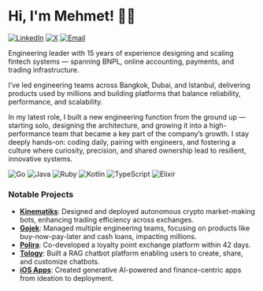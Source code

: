 # Hi, I'm Mehmet! 🖖🏻

[![LinkedIn](https://img.shields.io/badge/LinkedIn-blue?style=flat&logo=linkedin&labelColor=blue)](https://www.linkedin.com/in/thisiscetin/)
[![X](https://img.shields.io/badge/X-black?style=flat&logo=x&labelColor=black)](https://x.com/thisiscetin)
[![Email](https://img.shields.io/badge/Email-cetin@kinematiks.com-blue)](mailto:cetin@kinematiks.com)

Engineering leader with 15 years of experience designing and scaling fintech systems — spanning BNPL, online accounting, payments, and trading infrastructure.

I’ve led engineering teams across Bangkok, Dubai, and Istanbul, delivering products used by millions and building platforms that balance reliability, performance, and scalability.

In my latest role, I built a new engineering function from the ground up — starting solo, designing the architecture, and growing it into a high-performance team that became a key part of the company’s growth. I stay deeply hands-on: coding daily, pairing with engineers, and fostering a culture where curiosity, precision, and shared ownership lead to resilient, innovative systems.

![Go](https://img.shields.io/badge/Go-00ADD8?style=flat&logo=go&logoColor=white)
![Java](https://img.shields.io/badge/Java-007396?style=flat&logo=java&logoColor=white)
![Ruby](https://img.shields.io/badge/Ruby-CC342D?style=flat&logo=ruby&logoColor=white)
![Kotlin](https://img.shields.io/badge/Kotlin-0095D5?style=flat&logo=kotlin&logoColor=white)
![TypeScript](https://img.shields.io/badge/TypeScript-007ACC?style=flat&logo=typescript&logoColor=white)
![Elixir](https://img.shields.io/badge/Elixir-4B275F?style=flat&logo=elixir&logoColor=white)

### Notable Projects

- **[Kinematiks](https://kinematiks.com)**: Designed and deployed autonomous crypto market-making bots, enhancing trading efficiency across exchanges.
- **[Gojek](https://www.gojek.com/en-id)**: Managed multiple engineering teams, focusing on products like buy-now-pay-later and cash loans, impacting millions.
- **[Polira](https://polira.com)**: Co-developed a loyalty point exchange platform within 42 days.
- **[Tology](https://app.tology.ai/)**: Built a RAG chatbot platform enabling users to create, share, and customize chatbots.
- **[iOS Apps](https://sbp.sh/)**: Created generative AI-powered and finance-centric apps from ideation to deployment.
